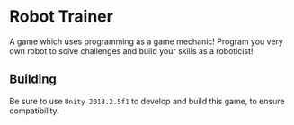 # Robot Trainer

A game which uses programming as a game mechanic!  Program you very own robot to solve challenges and build your skills as a roboticist!

## Building

Be sure to use `Unity 2018.2.5f1` to develop and build this game, to ensure compatibility.
